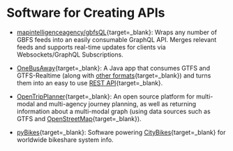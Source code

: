 # Software for Creating APIs

- [mapintelligenceagency/gbfsQL](https://github.com/mapintelligenceagency/gbfsQL){target=_blank}: Wraps any number of GBFS feeds into an easily consumable GraphQL API. Merges relevant feeds and supports real-time updates for clients via Websockets/GraphQL Subscriptions.

- [OneBusAway](https://onebusaway.org/){target=_blank}: A Java app that consumes GTFS and GTFS-Realtime (along with [other formats](https://github.com/OneBusAway/onebusaway-application-modules/wiki/Real-Time-Data-Configuration-Guide){target=_blank}) and turns them into an easy to use [REST API](http://developer.onebusaway.org/modules/onebusaway-application-modules/current/api/where/index.html){target=_blank}. 

- [OpenTripPlanner](http://www.opentripplanner.org/){target=_blank}: An open source platform for multi-modal and multi-agency journey planning, as well as returning information about a multi-modal graph (using data sources such as GTFS and [OpenStreetMap](https://www.openstreetmap.org/){target=_blank}).

- [pyBikes](https://github.com/eskerda/pybikes){target=_blank}: Software powering [CityBikes](http://api.citybik.es/v2/){target=_blank} for worldwide bikeshare system info.